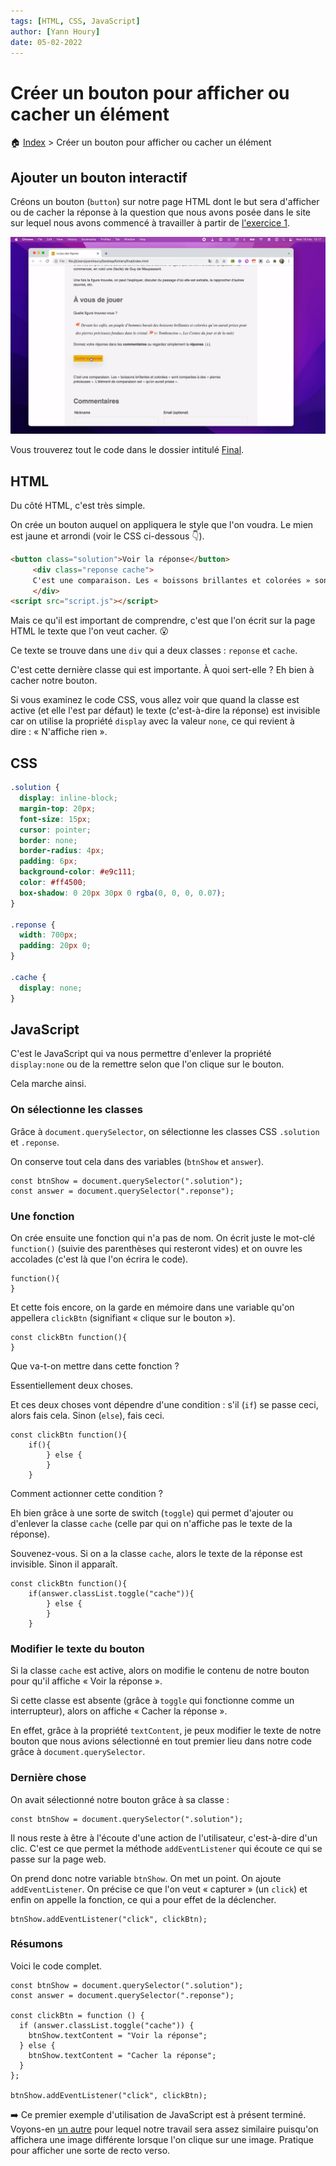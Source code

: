 ```yaml
---
tags: [HTML, CSS, JavaScript]
author: [Yann Houry]
date: 05-02-2022
---
```


# Créer un bouton pour afficher ou cacher un élément
🏠 [Index](https://github.com/YannHY/html-css-js/blob/main/index.md) > Créer un bouton pour afficher ou cacher un élément

## Ajouter un bouton interactif 
Créons un bouton (`button`) sur notre page HTML dont le but sera d'afficher ou de cacher la réponse à la question que nous avons posée dans le site sur lequel nous avons commencé à travailler à partir de [l'exercice 1](https://github.com/YannHY/html-css-js/blob/main/Exercices/Exercice%201.md).

![](https://github.com/YannHY/html-css-js/blob/main/Images/voir-reponse.gif)

Vous trouverez tout le code dans le dossier intitulé [Final](https://app.box.com/s/wzc7zdwnhmrypn66z5pct2e7uc57aijk).

## HTML
Du côté HTML, c'est très simple. 

On crée un bouton auquel on appliquera le style que l'on voudra. Le mien est jaune et arrondi (voir le CSS ci-dessous 👇).

```HTML
<button class="solution">Voir la réponse</button>
     <div class="reponse cache">
     C'est une comparaison. Les « boissons brillantes et colorées » sont comparées à des « pierres précieuses ». L'élément de comparaison est « qu'on aurait prises ».
     </div>
<script src="script.js"></script>
```

Mais ce qu'il est important de comprendre, c'est que l'on écrit sur la page HTML le texte que l'on veut cacher. 😮

Ce texte se trouve dans une `div` qui a deux classes : `reponse` et `cache`.

C'est cette dernière classe qui est importante. À quoi sert-elle ? Eh bien à cacher notre bouton.

Si vous examinez le code CSS, vous allez voir que quand la classe est active (et elle l'est par défaut) le texte (c'est-à-dire la réponse) est invisible car on utilise la propriété `display` avec la valeur `none`, ce qui revient à dire : « N'affiche rien ».

## CSS
```CSS
.solution {
  display: inline-block;
  margin-top: 20px;
  font-size: 15px;
  cursor: pointer;
  border: none;
  border-radius: 4px;
  padding: 6px;
  background-color: #e9c111;
  color: #ff4500;
  box-shadow: 0 20px 30px 0 rgba(0, 0, 0, 0.07);
}

.reponse {
  width: 700px;
  padding: 20px 0;
}

.cache {
  display: none;
}
```

## JavaScript
C'est le JavaScript qui va nous permettre d'enlever la propriété `display:none` ou de la remettre selon que l'on clique sur le bouton.

Cela marche ainsi.

### On sélectionne les classes
Grâce à `document.querySelector`, on sélectionne les classes CSS `.solution` et `.reponse`.

On conserve tout cela dans des variables (`btnShow` et `answer`).

```JS
const btnShow = document.querySelector(".solution");
const answer = document.querySelector(".reponse");
```

### Une fonction
On crée ensuite une fonction qui n'a pas de nom. On écrit juste le mot-clé `function()` (suivie des parenthèses qui resteront vides) et on ouvre les accolades (c'est là que l'on écrira le code).

```JS
function(){
}
```

Et cette fois encore, on la garde en mémoire dans une variable qu'on appellera `clickBtn` (signifiant « clique sur le bouton »).

```JS
const clickBtn function(){
}
```

Que va-t-on mettre dans cette fonction ?

Essentiellement deux choses.

Et ces deux choses vont dépendre d'une condition : s'il (`if`) se passe ceci, alors fais cela. Sinon (`else`), fais ceci.

```JS
const clickBtn function(){
	if(){
		} else {
		}
	}
```

Comment actionner cette condition ?

Eh bien grâce à une sorte de switch (`toggle`) qui permet d'ajouter ou d'enlever la classe `cache` (celle par qui on n'affiche pas le texte de la réponse).

Souvenez-vous. Si on a la classe `cache`, alors le texte de la réponse est invisible. Sinon il apparaît.

```JS
const clickBtn function(){
	if(answer.classList.toggle("cache")){
		} else {
		}
	}
```

### Modifier le texte du bouton
Si la classe `cache` est active, alors on modifie le contenu de notre bouton pour qu'il affiche « Voir la réponse ».

Si cette classe est absente (grâce à `toggle` qui fonctionne comme un interrupteur), alors on affiche « Cacher la réponse ».

En effet, grâce à la propriété `textContent`, je peux modifier le texte de notre bouton que nous avions sélectionné en tout premier lieu dans notre code grâce à `document.querySelector`.

### Dernière chose
On avait sélectionné notre bouton grâce à sa classe :

```JS
const btnShow = document.querySelector(".solution");
```

Il nous reste à être à l'écoute d'une action de l'utilisateur, c'est-à-dire d'un clic. C'est ce que permet la méthode `addEventListener` qui écoute ce qui se passe sur la page web.

On prend donc notre variable `btnShow`. On met un point. On ajoute `addEventListener`. On précise ce que l'on veut « capturer » (un `click`) et enfin on appelle la fonction, ce qui a pour effet de la déclencher.

```JS
btnShow.addEventListener("click", clickBtn);
```

### Résumons
Voici le code complet.

```JS
const btnShow = document.querySelector(".solution");
const answer = document.querySelector(".reponse");

const clickBtn = function () {
  if (answer.classList.toggle("cache")) {
    btnShow.textContent = "Voir la réponse";
  } else {
    btnShow.textContent = "Cacher la réponse";
  }
};

btnShow.addEventListener("click", clickBtn);
```

➡️ Ce premier exemple d'utilisation de JavaScript est à présent terminé. Voyons-en [un autre](https://github.com/YannHY/html-css-js/blob/main/6.%20Sixième%20partie/6.3%20Changer%20d'image.md) pour lequel notre travail sera assez similaire puisqu'on affichera une image différente lorsque l'on clique sur une image. Pratique pour afficher une sorte de recto verso.
